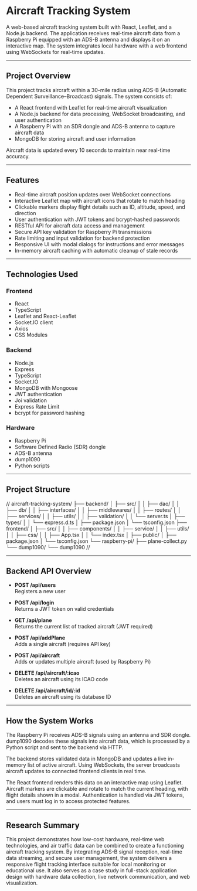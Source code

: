 # Aircraft Tracking System

A web-based aircraft tracking system built with React, Leaflet, and a Node.js backend. The application receives real-time aircraft data from a Raspberry Pi equipped with an ADS-B antenna and displays it on an interactive map. The system integrates local hardware with a web frontend using WebSockets for real-time updates.

---

## Project Overview

This project tracks aircraft within a 30-mile radius using ADS-B (Automatic Dependent Surveillance–Broadcast) signals. The system consists of:

- A React frontend with Leaflet for real-time aircraft visualization  
- A Node.js backend for data processing, WebSocket broadcasting, and user authentication  
- A Raspberry Pi with an SDR dongle and ADS-B antenna to capture aircraft data  
- MongoDB for storing aircraft and user information  

Aircraft data is updated every 10 seconds to maintain near real-time accuracy.

---

## Features

- Real-time aircraft position updates over WebSocket connections  
- Interactive Leaflet map with aircraft icons that rotate to match heading  
- Clickable markers display flight details such as ID, altitude, speed, and direction  
- User authentication with JWT tokens and bcrypt-hashed passwords  
- RESTful API for aircraft data access and management  
- Secure API key validation for Raspberry Pi transmissions  
- Rate limiting and input validation for backend protection  
- Responsive UI with modal dialogs for instructions and error messages  
- In-memory aircraft caching with automatic cleanup of stale records

---

## Technologies Used

### Frontend

- React  
- TypeScript  
- Leaflet and React-Leaflet  
- Socket.IO client  
- Axios  
- CSS Modules

### Backend

- Node.js  
- Express  
- TypeScript  
- Socket.IO  
- MongoDB with Mongoose  
- JWT authentication  
- Joi validation  
- Express Rate Limit  
- bcrypt for password hashing

### Hardware

- Raspberry Pi  
- Software Defined Radio (SDR) dongle  
- ADS-B antenna  
- dump1090  
- Python scripts

---

## Project Structure

// 
aircraft-tracking-system/
├── backend/
│   ├── src/
│   │   ├── dao/
│   │   ├── db/
│   │   ├── interfaces/
│   │   ├── middlewares/
│   │   ├── routes/
│   │   ├── services/
│   │   ├── utils/
│   │   ├── validation/
│   │   └── server.ts
│   ├── types/
│   │   └── express.d.ts
│   ├── package.json
│   └── tsconfig.json
├── frontend/
│   ├── src/
│   │   ├── components/
│   │   ├── service/
│   │   ├── utils/
│   │   ├── css/
│   │   ├── App.tsx
│   │   └── index.tsx
│   ├── public/
│   ├── package.json
│   └── tsconfig.json
└── raspberry-pi/
    ├── plane-collect.py
    └── dump1090/
        └── dump1090
//

---

## Backend API Overview

- **POST /api/users**  
  Registers a new user

- **POST /api/login**  
  Returns a JWT token on valid credentials

- **GET /api/plane**  
  Returns the current list of tracked aircraft (JWT required)

- **POST /api/addPlane**  
  Adds a single aircraft (requires API key)

- **POST /api/aircraft**  
  Adds or updates multiple aircraft (used by Raspberry Pi)

- **DELETE /api/aircraft/:icao**  
  Deletes an aircraft using its ICAO code

- **DELETE /api/aircraft/id/:id**  
  Deletes an aircraft using its database ID

---

## How the System Works

The Raspberry Pi receives ADS-B signals using an antenna and SDR dongle. dump1090 decodes these signals into aircraft data, which is processed by a Python script and sent to the backend via HTTP.

The backend stores validated data in MongoDB and updates a live in-memory list of active aircraft. Using WebSockets, the server broadcasts aircraft updates to connected frontend clients in real time.

The React frontend renders this data on an interactive map using Leaflet. Aircraft markers are clickable and rotate to match the current heading, with flight details shown in a modal. Authentication is handled via JWT tokens, and users must log in to access protected features.

---

## Research Summary

This project demonstrates how low-cost hardware, real-time web technologies, and air traffic data can be combined to create a functioning aircraft tracking system. By integrating ADS-B signal reception, real-time data streaming, and secure user management, the system delivers a responsive flight tracking interface suitable for local monitoring or educational use. It also serves as a case study in full-stack application design with hardware data collection, live network communication, and web visualization.

